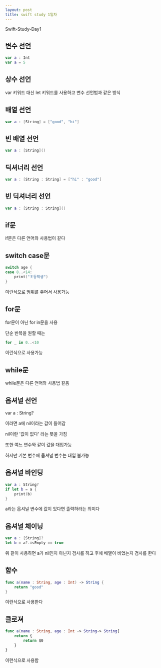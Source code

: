 ```yaml
---
layout: post
title: swift study 1일차
---
```


Swift-Study-Day1

## 변수 선언

```swift
var a : Int
var a = 5
```

## 상수 선언

var 키워드 대신 let 키워드를 사용하고 변수 선언법과 같은 방식

## 배열 선언

```swift
var a : [String] = ["good", "hi"]
```

## 빈 배열 선언

```swift
var a : [String]()
```

## 딕셔너리 선언

```swift
var a : [String : String] = ["hi" : "good"]
```

## 빈 딕셔너리 선언

```swift
var a : [String : String]()
```

## if문

if문은 다른 언어와 사용법이 같다

## switch case문

```swift
switch age {
case 8..<14:
    print("초등학생")
}
```

이런식으로 범위를 주어서 사용가능

## for문

for문이 아닌 for in문을 사용

단순 반복을 원할 때는

```swift
for _ in 0..<10
```

이런식으로 사용가능

## while문

while문은 다른 언어와 사용법 같음

## 옵셔널 선언

var a : String?

이러면 a에 nil이라는 값이 들어감

nil이란 '값이 없다' 라는 뜻을 가짐

또한 여느 변수와 같이 값을 대입가능

하지만 기본 변수에 옵셔널 변수는 대입 불가능

## 옵셔널 바인딩

```swift
var a : String?
if let b = a {
    print(b)
}
```

a라는 옵셔널 변수에 값이 있다면 출력하라는 의미다

## 옵셔널 체이닝

```swift
var a : [String]?
let b = a?.isEmpty == true
```

위 같이 사용하면 a가 nil인지 아닌지 검사를 하고 후에 배열이 비었는지 검사를 한다

## 함수

```swift
func a(name : String, age : Int) -> String {
    return "good"
}
```

이런식으로 사용한다

## 클로져

```swift
func a(name : String, age : Int -> String-> String{
    return {
        return $0
    }
}
```

이런식으로 사용함
